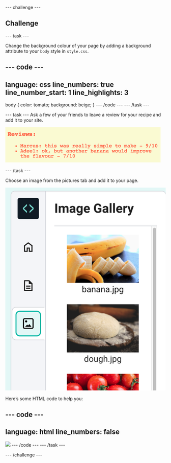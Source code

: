 --- challenge ---
## Challenge

--- task ---

Change the background colour of your page by adding a background attribute to your `body` style in `style.css`.

--- code ---
---
language: css
line_numbers: true
line_number_start: 1
line_highlights: 3
---
body {
    color: tomato;
	background: beige;
}
--- /code ---
--- /task ---

--- task ---
Ask a few of your friends to leave a review for your recipe and add it to your site.

![Red text on a yellow background showing two reviews of a banana milkshake recipe.](images/recipe-reviews.png)

--- /task ---

Choose an image from the pictures tab and add it to your page.

![The sidebar with image gallery selected and images of banana, dough and tomatoes](images/recipe-images.png)

Here’s some HTML code to help you:

--- code ---
---
language: html
line_numbers: false
---
<img src="nameofimage.jpg">
--- /code ---
--- /task ---


--- /challenge ---